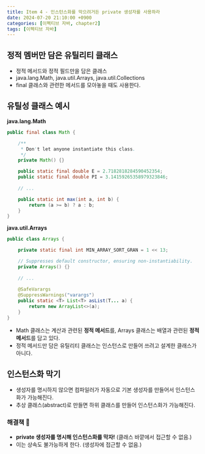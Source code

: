 ```yaml
---
title: Item 4 - 인스턴스화를 막으려거든 private 생성자를 사용하라
date: 2024-07-20 21:10:00 +0900
categories: [이펙티브 자바, chapter2]
tags: [이펙티브 자바]
---
```


## **정적 멤버만 담은 유틸리티 클래스**

- 정적 메서드와 정적 필드만을 담은 클래스
- java.lang.Math, java.util.Arrays, java.util.Collections
- final 클래스와 관련한 메서드를 모아놓을 때도 사용한다.

## **유틸성 클래스 예시**

**java.lang.Math**

```java
public final class Math {

    /**
     * Don't let anyone instantiate this class.
     */
    private Math() {}

    public static final double E = 2.7182818284590452354;
    public static final double PI = 3.14159265358979323846;
    
    // ...

    public static int max(int a, int b) {
        return (a >= b) ? a : b;
    }
}
```

**java.util.Arrays**

```java
public class Arrays {

    private static final int MIN_ARRAY_SORT_GRAN = 1 << 13;

    // Suppresses default constructor, ensuring non-instantiability.
    private Arrays() {}
    
    // ...
    
    @SafeVarargs
    @SuppressWarnings("varargs")
    public static <T> List<T> asList(T... a) {
        return new ArrayList<>(a);
    }
}
```

- Math 클래스는 계산과 관련된 **정적 메서드**를, Arrays 클래스는 배열과 관련된 **정적 메서드**를 담고 있다.
- 정적 메서드만 담은 유틸리티 클래스는 인스턴스로 만들어 쓰려고 설계한 클래스가 아니다.

## **인스턴스화 막기**

- 생성자를 명시하지 않으면 컴파일러가 자동으로 기본 생성자를 만들어서 인스턴스화가 가능해진다.
- 추상 클래스(abstract)로 만들면 하위 클래스를 만들어 인스턴스화가 가능해진다.

### **해결책 🙋**

- **private 생성자를 명시해 인스턴스화를 막자!** (클래스 바깥에서 접근할 수 없음.)
- 이는 상속도 불가능하게 한다. (생성자에 접근할 수 없음.)
